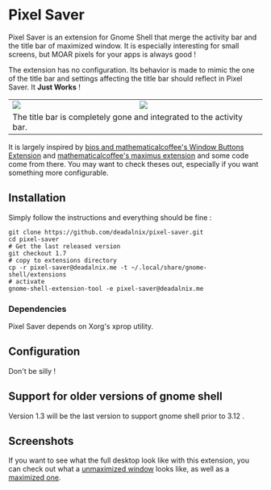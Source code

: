 Pixel Saver
===========

Pixel Saver is an extension for Gnome Shell that merge the activity bar and the title bar of maximized window. It is especially interesting for small screens, but MOAR pixels for your apps is always good !

The extension has no configuration. Its behavior is made to mimic the one of the title bar and settings affecting the title bar should reflect in Pixel Saver. It **Just Works** !

<table>
	<tr>
		<td><img src="https://raw.github.com/deadalnix/pixel-saver/master/title.png" /></td>
		<td><img src="https://raw.github.com/deadalnix/pixel-saver/master/icons.png" /></td>
	</tr>
	<tr>
		<td colspan="2">The title bar is completely gone and integrated to the activity bar.</td>
	</tr>
</table>

It is largely inspired by [bios and mathematicalcoffee's Window Buttons Extension](https://github.com/mathematicalcoffee/Gnome-Shell-Window-Buttons-Extension) and [mathematicalcoffee's maximus extension](https://bitbucket.org/mathematicalcoffee/maximus-gnome-shell-extension) and some code come from there. You may want to check theses out, especially if you want something more configurable.

Installation
------------

Simply follow the instructions and everything should be fine :

    git clone https://github.com/deadalnix/pixel-saver.git
    cd pixel-saver
    # Get the last released version
	git checkout 1.7
    # copy to extensions directory
    cp -r pixel-saver@deadalnix.me -t ~/.local/share/gnome-shell/extensions
    # activate
    gnome-shell-extension-tool -e pixel-saver@deadalnix.me

### Dependencies

Pixel Saver depends on Xorg's xprop utility.

Configuration
-------------

Don't be silly !

Support for older versions of gnome shell
-----------

Version 1.3 will be the last version to support gnome shell prior to 3.12 .

Screenshots
-----------

If you want to see what the full desktop look like with this extension, you can check out what a [unmaximized window](https://raw.github.com/deadalnix/pixel-saver/master/unmax.png) looks like, as well as a [maximized one](https://raw.github.com/deadalnix/pixel-saver/master/max.png).

